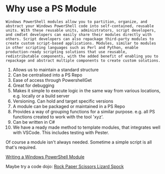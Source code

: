 # Why use a PS Module

```
Windows PowerShell modules allow you to partition, organize, and abstract your Windows PowerShell code into self-contained, reusable units. With these reusable units, administrators, script developers, and cmdlet developers can easily share their modules directly with others. Script developers can also repackage third-party modules to create custom script-based applications. Modules, similar to modules in other scripting languages such as Perl and Python, enable production-ready scripting solutions that use reusable, redistributable components, with the added benefit of enabling you to repackage and abstract multiple components to create custom solutions.
```

1) Allows us to maintain a standard structure
1) Can be centralised into a PS Repo
1) Ease of access through PowershellGet
1) Great for debugging
1) Makes it simple to execute logic in the same way from various locations, e.g. locally or a build server
1) Versioning. Can hold and target specific versions
1) A module can be packaged or maintained in a PS Repo
1) Provides a way of grouping functions for a similar purpose. e.g. all PS functions created to work with the tool 'xyz'.
1) Can be written in C#
1) We have a ready made method to template modules, that integrates well with VSCode. This includes testing with Pester.


Of course a module isn't always needed. Sometime a simple script is all that's required.

[Writing a Windows PowerShell Module](https://docs.microsoft.com/en-us/powershell/scripting/developer/module/writing-a-windows-powershell-module?view=powershell-7.2&viewFallbackFrom=powershell-7.1)

Maybe try a code dojo: [Rock Paper Scissors Lizard Spock](https://github.com/robcthegeek/dojo-starter-facilitator/blob/main/problems/Rock-Paper-Scissors-Lizard-Spock.md)
